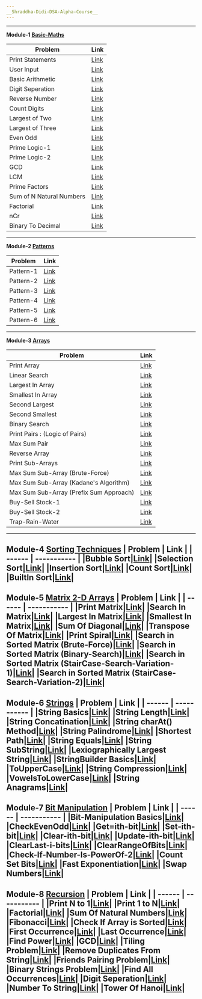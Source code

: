 ```yaml
---
__Shraddha-Didi-DSA-Alpha-Course__
---
```

---
__Module-1 [Basic-Maths](https://github.com/pvbgeek/ShraddhaDidi-DSA-Alpha-Course/tree/main/%5B001%5DBasicMaths)__

| Problem | Link |
| ------ | ----------- |
|Print Statements| [Link](https://github.com/pvbgeek/ShraddhaDidi-DSA-Alpha-Course/blob/main/%5B001%5DBasicMaths/%5B001%5DPrintStatament/MyFile.java)|
| User Input| [Link](https://github.com/pvbgeek/ShraddhaDidi-DSA-Alpha-Course/blob/main/%5B001%5DBasicMaths/%5B002%5DUserInput/MyFile.java)|
|Basic Arithmetic| [Link](https://github.com/pvbgeek/ShraddhaDidi-DSA-Alpha-Course/blob/main/%5B001%5DBasicMaths/%5B003%5DASMD/MyFile.java)|
|Digit Seperation|[Link](https://github.com/pvbgeek/ShraddhaDidi-DSA-Alpha-Course/blob/main/%5B001%5DBasicMaths/%5B004%5DDigitSeperation/MyFile.java)|
|Reverse Number|[Link](https://github.com/pvbgeek/ShraddhaDidi-DSA-Alpha-Course/blob/main/%5B001%5DBasicMaths/%5B005%5DReverseNumber/MyFile.java)|
|Count Digits|[Link](https://github.com/pvbgeek/ShraddhaDidi-DSA-Alpha-Course/blob/main/%5B001%5DBasicMaths/%5B006%5DCountDigits/MyFile.java)|
|Largest of Two|[Link](https://github.com/pvbgeek/ShraddhaDidi-DSA-Alpha-Course/blob/main/%5B001%5DBasicMaths/%5B007%5DLargestOfTwo/MyFile.java)|
|Largest of Three|[Link](https://github.com/pvbgeek/ShraddhaDidi-DSA-Alpha-Course/blob/main/%5B001%5DBasicMaths/%5B008%5DLargestOfThree/MyFile.java)|
|Even Odd|[Link](https://github.com/pvbgeek/ShraddhaDidi-DSA-Alpha-Course/blob/main/%5B001%5DBasicMaths/%5B009%5DEvenOdd/MyFile.java)|
|Prime Logic-1|[Link](https://github.com/pvbgeek/ShraddhaDidi-DSA-Alpha-Course/blob/main/%5B001%5DBasicMaths/%5B010%5DPrimeLogic-1/MyFile.java)|
|Prime Logic-2|[Link](https://github.com/pvbgeek/ShraddhaDidi-DSA-Alpha-Course/blob/main/%5B001%5DBasicMaths/%5B011%5DPrimeLogic-2/MyFile.java)|
|GCD|[Link](https://github.com/pvbgeek/ShraddhaDidi-DSA-Alpha-Course/blob/main/%5B001%5DBasicMaths/%5B012%5DGCD/MyFile.java)|
|LCM|[Link](https://github.com/pvbgeek/ShraddhaDidi-DSA-Alpha-Course/blob/main/%5B001%5DBasicMaths/%5B013%5DLCM/MyFile.java)|
|Prime Factors|[Link](https://github.com/pvbgeek/ShraddhaDidi-DSA-Alpha-Course/blob/main/%5B001%5DBasicMaths/%5B014%5DPrimeFactors/MyFile.java)|
|Sum of N Natural Numbers|[Link](https://github.com/pvbgeek/ShraddhaDidi-DSA-Alpha-Course/blob/main/%5B001%5DBasicMaths/%5B015%5DSumOf-N-Numbers/MyFile.java)|
|Factorial|[Link](https://github.com/pvbgeek/ShraddhaDidi-DSA-Alpha-Course/blob/main/%5B001%5DBasicMaths/%5B016%5DFactorial/MyFile.java)|
|nCr|[Link](https://github.com/pvbgeek/ShraddhaDidi-DSA-Alpha-Course/blob/main/%5B001%5DBasicMaths/%5B017%5DnCr/MyFile.java)|
|Binary To Decimal|[Link](https://github.com/pvbgeek/ShraddhaDidi-DSA-Alpha-Course/blob/main/%5B001%5DBasicMaths/%5B018%5DBinaryToDecimal/MyFile.java)|
---
__Module-2 [Patterns](https://github.com/pvbgeek/ShraddhaDidi-DSA-Alpha-Course/tree/main/%5B002%5DPatterns)__

| Problem | Link |
| ------ | ----------- |
|Pattern-1|[Link](https://github.com/pvbgeek/ShraddhaDidi-DSA-Alpha-Course/blob/main/%5B002%5DPatterns/%5B001%5DPattern-1/MyFile.java)|
|Pattern-2|[Link](https://github.com/pvbgeek/ShraddhaDidi-DSA-Alpha-Course/blob/main/%5B002%5DPatterns/%5B002%5DPattern-2/MyFile.java)|
|Pattern-3|[Link](https://github.com/pvbgeek/ShraddhaDidi-DSA-Alpha-Course/blob/main/%5B002%5DPatterns/%5B003%5DPattern-3/MyFile.java)|
|Pattern-4|[Link](https://github.com/pvbgeek/ShraddhaDidi-DSA-Alpha-Course/blob/main/%5B002%5DPatterns/%5B004%5DPattern-4/MyFile.java)|
|Pattern-5|[Link](https://github.com/pvbgeek/ShraddhaDidi-DSA-Alpha-Course/blob/main/%5B002%5DPatterns/%5B005%5DPattern-5/MyFile.java)|
|Pattern-6|[Link](https://github.com/pvbgeek/ShraddhaDidi-DSA-Alpha-Course/blob/main/%5B002%5DPatterns/%5B006%5DPattern-6/MyFile.java)|
---
__Module-3 [Arrays](https://github.com/pvbgeek/ShraddhaDidi-DSA-Alpha-Course/tree/main/%5B003%5DArrays)__

| Problem | Link |
| ------ | ----------- |
|Print Array|[Link](https://github.com/pvbgeek/ShraddhaDidi-DSA-Alpha-Course/blob/main/%5B003%5DArrays/%5B001%5DPrintArray/MyFile.java)|
|Linear Search|[Link](https://github.com/pvbgeek/ShraddhaDidi-DSA-Alpha-Course/blob/main/%5B003%5DArrays/%5B002%5DLinearSearch/MyFile.java)|
|Largest In Array|[Link](https://github.com/pvbgeek/ShraddhaDidi-DSA-Alpha-Course/blob/main/%5B003%5DArrays/%5B003%5DLargestInArray/MyFile.java)|
|Smallest In Array|[Link](https://github.com/pvbgeek/ShraddhaDidi-DSA-Alpha-Course/blob/main/%5B003%5DArrays/%5B004%5DSmallestInArray/MyFile.java)|
|Second Largest|[Link](https://github.com/pvbgeek/ShraddhaDidi-DSA-Alpha-Course/blob/main/%5B003%5DArrays/%5B005%5DSecondLargest/MyFile.java)|
|Second Smallest|[Link](https://github.com/pvbgeek/ShraddhaDidi-DSA-Alpha-Course/blob/main/%5B003%5DArrays/%5B006%5DSecondSmallest/MyFile.java)|
|Binary Search|[Link](https://github.com/pvbgeek/ShraddhaDidi-DSA-Alpha-Course/blob/main/%5B003%5DArrays/%5B007%5DBinarySearch/MyFile.java)|
|Print Pairs : (Logic of Pairs)|[Link](https://github.com/pvbgeek/ShraddhaDidi-DSA-Alpha-Course/blob/main/%5B003%5DArrays/%5B008%5DPrintPairs/MyFile.java)|
|Max Sum Pair|[Link](https://github.com/pvbgeek/ShraddhaDidi-DSA-Alpha-Course/blob/main/%5B003%5DArrays/%5B009%5DPairMaxSum/MyFile.java)|
|Reverse Array|[Link](https://github.com/pvbgeek/ShraddhaDidi-DSA-Alpha-Course/blob/main/%5B003%5DArrays/%5B010%5DReverseArray/MyFile.java)|
|Print Sub-Arrays|[Link](https://github.com/pvbgeek/ShraddhaDidi-DSA-Alpha-Course/blob/main/%5B003%5DArrays/%5B011%5DPrintSubArray/MyFile.java)|
|Max Sum Sub-Array (Brute-Force)|[Link](https://github.com/pvbgeek/ShraddhaDidi-DSA-Alpha-Course/blob/main/%5B003%5DArrays/%5B012%5DMaximumSumSubArray-BruteForce/MyFile.java)|
|Max Sum Sub-Array (Kadane's Algorithm)|[Link](https://github.com/pvbgeek/ShraddhaDidi-DSA-Alpha-Course/blob/main/%5B003%5DArrays/%5B013%5DKadane'sAlgorithm-MaximumSumSubArray/MyFile.java)|
|Max Sum Sub-Array (Prefix Sum Approach)|[Link](https://github.com/pvbgeek/ShraddhaDidi-DSA-Alpha-Course/blob/main/%5B003%5DArrays/%5B014%5DPrefixSumApproach-MaximumSumSubArray/MyFile.java)|
|Buy-Sell Stock-1|[Link](https://github.com/pvbgeek/ShraddhaDidi-DSA-Alpha-Course/blob/main/%5B003%5DArrays/%5B015%5DBuySell-Stock-1/MyFile.java)|
|Buy-Sell Stock-2|[Link](https://github.com/pvbgeek/ShraddhaDidi-DSA-Alpha-Course/blob/main/%5B003%5DArrays/%5B016%5DBuySell-Stock-2/MyFile.java)|
|Trap-Rain-Water|[Link](https://github.com/pvbgeek/ShraddhaDidi-DSA-Alpha-Course/blob/main/%5B003%5DArrays/%5B017%5DTrap-Rain-Water/MyFile.java)|
---
__Module-4 [Sorting Techniques](https://github.com/pvbgeek/ShraddhaDidi-DSA-Alpha-Course/tree/main/%5B003%5DArrays)__
| Problem | Link |
| ------ | ----------- |
|Bubble Sort|[Link](https://github.com/pvbgeek/ShraddhaDidi-DSA-Alpha-Course/blob/main/%5B004%5DSorting/%5B001%5DBubbleSort/MyFile.java)|
|Selection Sort|[Link](https://github.com/pvbgeek/ShraddhaDidi-DSA-Alpha-Course/blob/main/%5B004%5DSorting/%5B002%5DSelectionSort/MyFile.java)|
|Insertion Sort|[Link](https://github.com/pvbgeek/ShraddhaDidi-DSA-Alpha-Course/blob/main/%5B004%5DSorting/%5B003%5DInsertionSort/MyFile.java)|
|Count Sort|[Link](https://github.com/pvbgeek/ShraddhaDidi-DSA-Alpha-Course/blob/main/%5B004%5DSorting/%5B004%5DCountSort/MyFile.java)|
|BuiltIn Sort|[Link](https://github.com/pvbgeek/ShraddhaDidi-DSA-Alpha-Course/blob/main/%5B004%5DSorting/%5B005%5DBuiltInSort/MyFile.java)|
---
__Module-5 [Matrix 2-D Arrays](https://github.com/pvbgeek/ShraddhaDidi-DSA-Alpha-Course/tree/main/%5B005%5D2D-Arrays)__
| Problem | Link |
| ------ | ----------- |
|Print Matrix|[Link](https://github.com/pvbgeek/ShraddhaDidi-DSA-Alpha-Course/blob/main/%5B005%5D2D-Arrays/%5B001%5DPrintMatrix/MyFile.java)|
|Search In Matrix|[Link](https://github.com/pvbgeek/ShraddhaDidi-DSA-Alpha-Course/blob/main/%5B005%5D2D-Arrays/%5B002%5DSearchInMatrix/MyFile.java)|
|Largest In Matrix|[Link](https://github.com/pvbgeek/ShraddhaDidi-DSA-Alpha-Course/blob/main/%5B005%5D2D-Arrays/%5B003%5DLargestInMatrix/MyFile.java)|
|Smallest In Matrix|[Link](https://github.com/pvbgeek/ShraddhaDidi-DSA-Alpha-Course/blob/main/%5B005%5D2D-Arrays/%5B004%5DSmallestInMatrix/MyFile.java)|
|Sum Of Diagonal|[Link](https://github.com/pvbgeek/ShraddhaDidi-DSA-Alpha-Course/blob/main/%5B005%5D2D-Arrays/%5B005%5DSumOfDiagonal/MyFile.java)|
|Transpose Of Matrix|[Link](https://github.com/pvbgeek/ShraddhaDidi-DSA-Alpha-Course/blob/main/%5B005%5D2D-Arrays/%5B006%5DTransposeOfMatrix/MyFile.java)|
|Print Spiral|[Link](https://github.com/pvbgeek/ShraddhaDidi-DSA-Alpha-Course/blob/main/%5B005%5D2D-Arrays/%5B007%5DPrintSpiral/MyFile.java)|
|Search in Sorted Matrix (Brute-Force)|[Link](https://github.com/pvbgeek/ShraddhaDidi-DSA-Alpha-Course/blob/main/%5B005%5D2D-Arrays/%5B008%5DSearchInSortedMatrix-BruteForce/MyFile.java)|
|Search in Sorted Matrix (Binary-Search)|[Link](https://github.com/pvbgeek/ShraddhaDidi-DSA-Alpha-Course/blob/main/%5B005%5D2D-Arrays/%5B009%5DSearchInSortedMatrix-BinarySearch/MyFile.java)|
|Search in Sorted Matrix (StairCase-Search-Variation-1)|[Link](https://github.com/pvbgeek/ShraddhaDidi-DSA-Alpha-Course/blob/main/%5B005%5D2D-Arrays/%5B010%5DSearchInSortedMatrix-StairCaseSearch-Variation-1/MyFile.java)|
|Search in Sorted Matrix (StairCase-Search-Variation-2)|[Link](https://github.com/pvbgeek/ShraddhaDidi-DSA-Alpha-Course/blob/main/%5B005%5D2D-Arrays/%5B011%5DSearchInSortedMatrix-StairCaseSearch-Variation-2/MyFile.java)|
---
__Module-6 [Strings](https://github.com/pvbgeek/ShraddhaDidi-DSA-Alpha-Course/tree/main/%5B006%5DStrings)__
| Problem | Link |
| ------ | ----------- |
|String Basics|[Link](https://github.com/pvbgeek/ShraddhaDidi-DSA-Alpha-Course/blob/main/%5B006%5DStrings/%5B001%5D%20Strings-Basics/MyFile.java)|
|String Length|[Link](https://github.com/pvbgeek/ShraddhaDidi-DSA-Alpha-Course/blob/main/%5B006%5DStrings/%5B002%5D%20Strings%20Length/MyFile.java)|
|String Concatination|[Link](https://github.com/pvbgeek/ShraddhaDidi-DSA-Alpha-Course/blob/main/%5B006%5DStrings/%5B003%5D%20Strings%20Concatination/MyFile.java)|
|String charAt() Method|[Link](https://github.com/pvbgeek/ShraddhaDidi-DSA-Alpha-Course/blob/main/%5B006%5DStrings/%5B004%5D%20Strings%20charAt%20Method/MyFile.java)|
|String Palindrome|[Link](https://github.com/pvbgeek/ShraddhaDidi-DSA-Alpha-Course/blob/main/%5B006%5DStrings/%5B005%5D%20String%20Palindrome/MyFile.java)|
|Shortest Path|[Link](https://github.com/pvbgeek/ShraddhaDidi-DSA-Alpha-Course/blob/main/%5B006%5DStrings/%5B006%5D%20Shortest%20Path/MyFile.java)|
|String Equals|[Link](https://github.com/pvbgeek/ShraddhaDidi-DSA-Alpha-Course/blob/main/%5B006%5DStrings/%5B007%5D%20String%20Equals/MyFile.java)|
|String SubString|[Link](https://github.com/pvbgeek/ShraddhaDidi-DSA-Alpha-Course/blob/main/%5B006%5DStrings/%5B008%5D%20String%20SubString/MyFile.java)|
|Lexiographically Largest String|[Link](https://github.com/pvbgeek/ShraddhaDidi-DSA-Alpha-Course/blob/main/%5B006%5DStrings/%5B009%5D%20Largest%20String/MyFile.java)|
|StringBuilder Basics|[Link](https://github.com/pvbgeek/ShraddhaDidi-DSA-Alpha-Course/blob/main/%5B006%5DStrings/%5B010%5D%20StringBuilder-Basics/MyFile.java)|
|ToUpperCase|[Link](https://github.com/pvbgeek/ShraddhaDidi-DSA-Alpha-Course/blob/main/%5B006%5DStrings/%5B011%5D%20ToUpperCase/MyFile.java)|
|String Compression|[Link](https://github.com/pvbgeek/ShraddhaDidi-DSA-Alpha-Course/blob/main/%5B006%5DStrings/%5B012%5D%20String%20Compression/MyFile.java)|
|VowelsToLowerCase|[Link](https://github.com/pvbgeek/ShraddhaDidi-DSA-Alpha-Course/blob/main/%5B006%5DStrings/%5B015%5D%20VowelsToLowerCase/MyFile.java)|
|String Anagrams|[Link](https://github.com/pvbgeek/ShraddhaDidi-DSA-Alpha-Course/blob/main/%5B006%5DStrings/%5B016%5D%20String%20Anagrams/MyFile.java)|
---
__Module-7 [Bit Manipulation](https://github.com/pvbgeek/ShraddhaDidi-DSA-Alpha-Course/tree/main/%5B007%5DBit-Manipulation)__
| Problem | Link |
| ------ | ----------- |
|Bit-Manipulation Basics|[Link](https://github.com/pvbgeek/ShraddhaDidi-DSA-Alpha-Course/blob/main/%5B007%5DBit-Manipulation/%5B001%5D%20Basics-BitManipulation/MyFile.java)|
|CheckEvenOdd|[Link](https://github.com/pvbgeek/ShraddhaDidi-DSA-Alpha-Course/blob/main/%5B007%5DBit-Manipulation/%5B002%5D%20CheckEvenOrOdd/MyFile.java)|
|Get=ith-bit|[Link](https://github.com/pvbgeek/ShraddhaDidi-DSA-Alpha-Course/blob/main/%5B007%5DBit-Manipulation/%5B003%5D%20Get-ith-bit/MyFile.java)|
|Set-ith-bit|[Link](https://github.com/pvbgeek/ShraddhaDidi-DSA-Alpha-Course/blob/main/%5B007%5DBit-Manipulation/%5B004%5D%20Set-ith-bit/MyFile.java)|
|Clear-ith-bit|[Link](https://github.com/pvbgeek/ShraddhaDidi-DSA-Alpha-Course/blob/main/%5B007%5DBit-Manipulation/%5B005%5D%20Clear-ith-bit/MyFile.java)|
|Update-ith-bit|[Link](https://github.com/pvbgeek/ShraddhaDidi-DSA-Alpha-Course/blob/main/%5B007%5DBit-Manipulation/%5B006%5D%20Update-ith-bit/MyFile.java)|
|ClearLast-i-bits|[Link](https://github.com/pvbgeek/ShraddhaDidi-DSA-Alpha-Course/blob/main/%5B007%5DBit-Manipulation/%5B007%5D%20ClearLast-i-bits/MyFile.java)|
|ClearRangeOfBits|[Link](https://github.com/pvbgeek/ShraddhaDidi-DSA-Alpha-Course/blob/main/%5B007%5DBit-Manipulation/%5B008%5D%20ClearRangeOfBits/MyFile.java)|
|Check-If-Number-Is-PowerOf-2|[Link](https://github.com/pvbgeek/ShraddhaDidi-DSA-Alpha-Course/blob/main/%5B007%5DBit-Manipulation/%5B009%5D%20CheckIf-Number-PowerOf-2/MyFile.java)|
|Count Set Bits|[Link](https://github.com/pvbgeek/ShraddhaDidi-DSA-Alpha-Course/blob/main/%5B007%5DBit-Manipulation/%5B010%5D%20CountSetBits/MyFile.java)|
|Fast Exponentiation|[Link](https://github.com/pvbgeek/ShraddhaDidi-DSA-Alpha-Course/blob/main/%5B007%5DBit-Manipulation/%5B011%5D%20FastExponentiation/MyFile.java)|
|Swap Numbers|[Link](https://github.com/pvbgeek/ShraddhaDidi-DSA-Alpha-Course/blob/main/%5B007%5DBit-Manipulation/%5B012%5D%20SwapNumbers/MyFile.java)|
---
__Module-8 [Recursion](https://github.com/pvbgeek/ShraddhaDidi-DSA-Alpha-Course/tree/main/%5B008%5D%20Recursion)__
| Problem | Link |
| ------ | ----------- |
|Print N to 1|[Link](https://github.com/pvbgeek/ShraddhaDidi-DSA-Alpha-Course/blob/main/%5B008%5D%20Recursion/%5B001%5D%20Print-N-1/MyFile.java)|
|Print 1 to N|[Link](https://github.com/pvbgeek/ShraddhaDidi-DSA-Alpha-Course/blob/main/%5B008%5D%20Recursion/%5B002%5D%20Print-1-N/MyFile.java)|
|Factorial|[Link](https://github.com/pvbgeek/ShraddhaDidi-DSA-Alpha-Course/blob/main/%5B008%5D%20Recursion/%5B003%5D%20Factorial/MyFile.java)|
|Sum Of Natural Numbers|[Link](https://github.com/pvbgeek/ShraddhaDidi-DSA-Alpha-Course/blob/main/%5B008%5D%20Recursion/%5B004%5D%20SumOfNaturalNumbers/MyFile.java)|
|Fibonacci|[Link](https://github.com/pvbgeek/ShraddhaDidi-DSA-Alpha-Course/blob/main/%5B008%5D%20Recursion/%5B005%5D%20Fibonacci/MyFile.java)|
|Check If Array is Sorted|[Link](https://github.com/pvbgeek/ShraddhaDidi-DSA-Alpha-Course/blob/main/%5B008%5D%20Recursion/%5B006%5D%20CheckIfArraySorted/MyFile.java)|
|First Occurrence|[Link](https://github.com/pvbgeek/ShraddhaDidi-DSA-Alpha-Course/blob/main/%5B008%5D%20Recursion/%5B007%5D%20FirstOccurrence/MyFile.java)|
|Last Occurrence|[Link](https://github.com/pvbgeek/ShraddhaDidi-DSA-Alpha-Course/blob/main/%5B008%5D%20Recursion/%5B008%5D%20LastOccurrence/MyFile.java)|
|Find Power|[Link](https://github.com/pvbgeek/ShraddhaDidi-DSA-Alpha-Course/blob/main/%5B008%5D%20Recursion/%5B009%5D%20FindPower/MyFile.java)|
|GCD|[Link](https://github.com/pvbgeek/ShraddhaDidi-DSA-Alpha-Course/blob/main/%5B008%5D%20Recursion/%5B010%5D%20GCD/MyFile.java)|
|Tiling Problem|[Link](https://github.com/pvbgeek/ShraddhaDidi-DSA-Alpha-Course/blob/main/%5B008%5D%20Recursion/%5B011%5D%20TilingProblem/MyFile.java)|
|Remove Duplicates From String|[Link](https://github.com/pvbgeek/ShraddhaDidi-DSA-Alpha-Course/blob/main/%5B008%5D%20Recursion/%5B012%5D%20RemoveDuplicatesInString/MyFile.java)|
|Friends Pairing Problem|[Link](https://github.com/pvbgeek/ShraddhaDidi-DSA-Alpha-Course/blob/main/%5B008%5D%20Recursion/%5B013%5D%20FriendsPairingProblem/MyFile.java)|
|Binary Strings Problem|[Link](https://github.com/pvbgeek/ShraddhaDidi-DSA-Alpha-Course/blob/main/%5B008%5D%20Recursion/%5B014%5D%20BinaryStringsProblem/MyFile.java)|
|Find All Occurrences|[Link](https://github.com/pvbgeek/ShraddhaDidi-DSA-Alpha-Course/blob/main/%5B008%5D%20Recursion/%5B015%5D%20FindAllOccurrences/MyFile.java)|
|Digit Seperation|[Link](https://github.com/pvbgeek/ShraddhaDidi-DSA-Alpha-Course/blob/main/%5B008%5D%20Recursion/%5B016%5D%20DigitSeperation/MyFile.java)|
|Number To String|[Link](https://github.com/pvbgeek/ShraddhaDidi-DSA-Alpha-Course/blob/main/%5B008%5D%20Recursion/%5B017%5D%20NumberToString/MyFile.java)|
|Tower Of Hanoi|[Link](https://github.com/pvbgeek/ShraddhaDidi-DSA-Alpha-Course/blob/main/%5B008%5D%20Recursion/%5B018%5D%20TowerOfHanoi/MyFile.java)|
---
